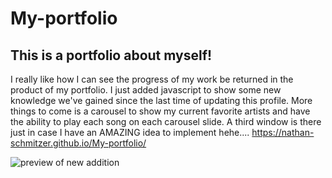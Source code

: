# My-portfolio
## This is a portfolio about myself!
I really like how I can see the progress of my work be returned in the product of my portfolio. 
I just added javascript to show some new knowledge we've gained since the last time of updating this profile.
More things to come is a carousel to show my current favorite artists and have the ability to play each song on each carousel slide.
A third window is there just in case I have an AMAZING idea to implement hehe....
https://nathan-schmitzer.github.io/My-portfolio/

![preview of new addition](./images-folder/new-addition.jpg)